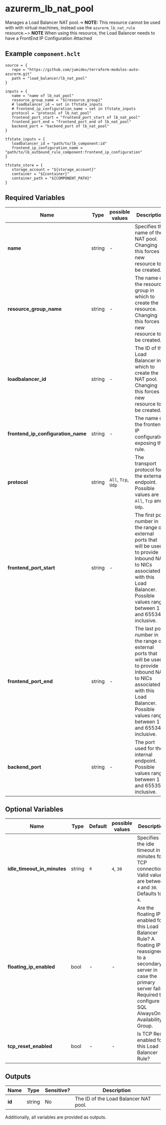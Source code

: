 # azurerm_lb_nat_pool

Manages a Load Balancer NAT pool.-> **NOTE:** This resource cannot be used with with virtual machines, instead use the `azurerm_lb_nat_rule` resource.~> **NOTE** When using this resource, the Load Balancer needs to have a FrontEnd IP Configuration Attached

## Example `component.hclt`

```hcl
source = {
   repo = "https://github.com/jumidev/terraform-modules-auto-azurerm.git" 
   path = "load_balancer/lb_nat_pool" 
}

inputs = {
   name = "name of lb_nat_pool" 
   resource_group_name = "${resource_group}" 
   # loadbalancer_id → set in tfstate_inputs
   # frontend_ip_configuration_name → set in tfstate_inputs
   protocol = "protocol of lb_nat_pool" 
   frontend_port_start = "frontend_port_start of lb_nat_pool" 
   frontend_port_end = "frontend_port_end of lb_nat_pool" 
   backend_port = "backend_port of lb_nat_pool" 
}

tfstate_inputs = {
   loadbalancer_id = "path/to/lb_component:id" 
   frontend_ip_configuration_name = "path/to/lb_outbound_rule_component:frontend_ip_configuration" 
}

tfstate_store = {
   storage_account = "${storage_account}" 
   container = "${container}" 
   container_path = "${COMPONENT_PATH}" 
}

```

## Required Variables

| Name | Type |  possible values |  Description |
| ---- | --------- |  ----------- | ----------- |
| **name** | string |  -  |  Specifies the name of the NAT pool. Changing this forces a new resource to be created. | 
| **resource_group_name** | string |  -  |  The name of the resource group in which to create the resource. Changing this forces a new resource to be created. | 
| **loadbalancer_id** | string |  -  |  The ID of the Load Balancer in which to create the NAT pool. Changing this forces a new resource to be created. | 
| **frontend_ip_configuration_name** | string |  -  |  The name of the frontend IP configuration exposing this rule. | 
| **protocol** | string |  `All`, `Tcp`, `Udp`  |  The transport protocol for the external endpoint. Possible values are `All`, `Tcp` and `Udp`. | 
| **frontend_port_start** | string |  -  |  The first port number in the range of external ports that will be used to provide Inbound NAT to NICs associated with this Load Balancer. Possible values range between 1 and 65534, inclusive. | 
| **frontend_port_end** | string |  -  |  The last port number in the range of external ports that will be used to provide Inbound NAT to NICs associated with this Load Balancer. Possible values range between 1 and 65534, inclusive. | 
| **backend_port** | string |  -  |  The port used for the internal endpoint. Possible values range between 1 and 65535, inclusive. | 

## Optional Variables

| Name | Type |  Default  |  possible values |  Description |
| ---- | --------- |  ----------- | ----------- | ----------- |
| **idle_timeout_in_minutes** | string |  `4`  |  `4`, `30`  |  Specifies the idle timeout in minutes for TCP connections. Valid values are between `4` and `30`. Defaults to `4`. | 
| **floating_ip_enabled** | bool |  -  |  -  |  Are the floating IPs enabled for this Load Balancer Rule? A floating IP is reassigned to a secondary server in case the primary server fails. Required to configure a SQL AlwaysOn Availability Group. | 
| **tcp_reset_enabled** | bool |  -  |  -  |  Is TCP Reset enabled for this Load Balancer Rule? | 



## Outputs

| Name | Type | Sensitive? | Description |
| ---- | ---- | --------- | --------- |
| **id** | string | No  | The ID of the Load Balancer NAT pool. | 

Additionally, all variables are provided as outputs.
